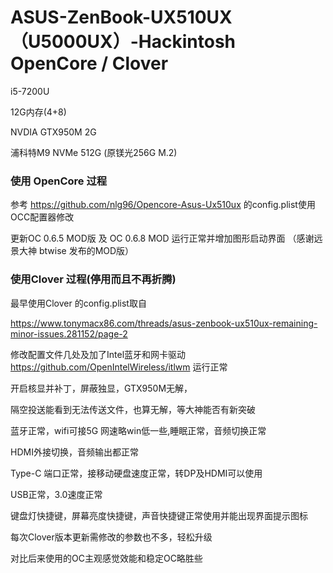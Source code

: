 # ASUS-ZenBook-UX510UX（U5000UX）-Hackintosh OpenCore / Clover

i5-7200U

12G内存(4+8)

NVDIA GTX950M 2G

浦科特M9 NVMe 512G (原镁光256G M.2)


### 使用 OpenCore 过程

参考 https://github.com/nlg96/Opencore-Asus-Ux510ux 的config.plist使用OCC配置器修改

更新OC 0.6.5 MOD版 及 OC 0.6.8 MOD 运行正常并增加图形启动界面 （感谢远景大神 btwise 发布的MOD版）



### 使用Clover 过程(停用而且不再折腾)

最早使用Clover 的config.plist取自

https://www.tonymacx86.com/threads/asus-zenbook-ux510ux-remaining-minor-issues.281152/page-2 

修改配置文件几处及加了Intel蓝牙和网卡驱动 https://github.com/OpenIntelWireless/itlwm 运行正常

开启核显并补丁，屏蔽独显，GTX950M无解，

隔空投送能看到无法传送文件，也算无解，等大神能否有新突破

蓝牙正常，wifi可接5G 网速略win低一些,睡眠正常，音频切换正常

HDMI外接切换，音频输出都正常

Type-C 端口正常，接移动硬盘速度正常，转DP及HDMI可以使用

USB正常，3.0速度正常

键盘灯快捷键，屏幕亮度快捷键，声音快捷键正常使用并能出现界面提示图标

每次Clover版本更新需修改的参数也不多，轻松升级

对比后来使用的OC主观感觉效能和稳定OC略胜些

